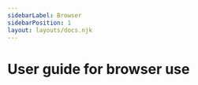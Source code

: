 ```yaml
---
sidebarLabel: Browser
sidebarPosition: 1
layout: layouts/docs.njk
---
```


# User guide for browser use
